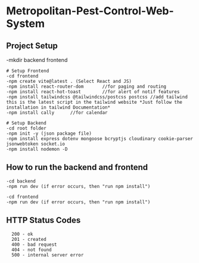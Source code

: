 # Metropolitan-Pest-Control-Web-System


## Project Setup
-mkdir backend frontend

    # Setup Frontend
    -cd frontend
    -npm create vite@latest . (Select React and JS)
    -npm install react-router-dom       //for paging and routing
    -npm install react-hot-toast        //for alert of notif features
    -npm install tailwindcss @tailwindcss/postcss postcss //add tailwind this is the latest script in the tailwind website *Just follow the installation in tailwind Documentation*
    -npm install cally      //for calendar

    # Setup Backend
    -cd root folder
    -npm init -y (json package file)
    -npm install express dotenv mongoose bcryptjs cloudinary cookie-parser jsonwebtoken socket.io
    -npm install nodemon -D



## How to run the backend and frontend
    -cd backend
    -npm run dev (if error occurs, then "run npm install")

    -cd frontend
    -npm run dev (if error occurs, then "run npm install")





## HTTP Status Codes
      200 - ok
      201 - created
      400 - bad request
      404 - not found
      500 - internal server error